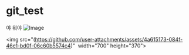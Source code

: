 # git_test
야 
뭐야
![Image](https://github.com/user-attachments/assets/4a615173-084f-46e1-bd0f-06c60b5574c4)

<img src="(https://github.com/user-attachments/assets/4a615173-084f-46e1-bd0f-06c60b5574c4)"  width="700" height="370">

